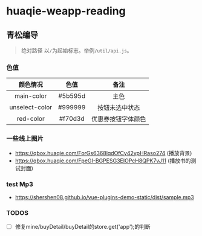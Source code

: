 # huaqie-weapp-reading

## 青松编导

> 绝对路径 以`/`为起始标志。举例`/util/api.js`。

### 色值

| 颜色情况       | 色值      | 备注 |
| :------------: | :-------: | :-------: |
| main-color     |  #5b595d  | 主色      |
| unselect-color |  #999999  | 按钮未选中状态|
| red-color      |  #f70d3d  | 优惠券按钮字体颜色|

### 一些线上图片

- https://qbox.huaqie.com/ForGs6368lqdOfCy42ypHRaso274 (播放背景)
- https://qbox.huaqie.com/FpeGI-BGPESG3EIOPcH8QPK7vJ11 (播放书的测试封面)

### test Mp3

- https://shershen08.github.io/vue-plugins-demo-static/dist/sample.mp3

### TODOS

- [ ] 修复mine/buyDetail/buyDetail的store.get('app');的判断